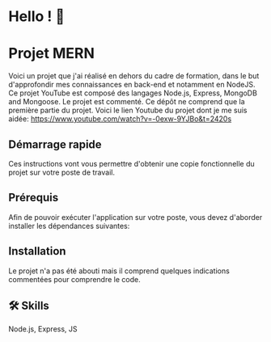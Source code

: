 
# Hello ! 👋

# Projet MERN 

Voici un projet que j'ai réalisé en dehors du cadre de formation, dans le but d'approfondir mes connaissances en back-end et notamment en NodeJS. Ce projet YouTube est composé des langages Node.js, Express, MongoDB and Mongoose. Le projet est commenté. Ce dépôt ne comprend que la première partie du projet. Voici le lien Youtube du projet dont je me suis aidée: https://www.youtube.com/watch?v=-0exw-9YJBo&t=2420s

## Démarrage rapide

Ces instructions vont vous permettre d'obtenir une copie fonctionnelle du projet sur votre poste de travail.

## Prérequis

Afin de pouvoir exécuter l'application sur votre poste, vous devez d'aborder installer les dépendances suivantes: 

## Installation

Le projet n'a pas été abouti mais il comprend quelques indications commentées pour comprendre le code.


## 🛠 Skills

Node.js, Express, JS
